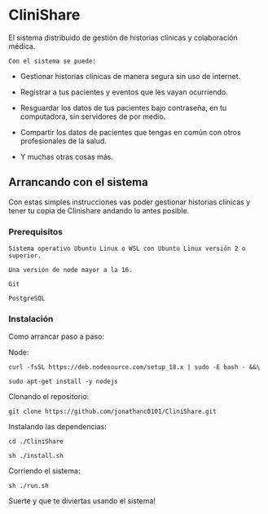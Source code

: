 # CliniShare

El sistema distribuido de gestión de historias clínicas y colaboración médica.

    Con el sistema se puede:
*   Gestionar historias clínicas de manera segura sin uso de internet.

*   Registrar a tus pacientes y eventos que les vayan ocurriendo.

*   Resguardar los datos de tus pacientes bajo contraseña, en tu computadora, sin servidores de por medio.

*   Compartir los datos de pacientes que tengas en común con otros profesionales de la salud.

*   Y muchas otras cosas más.

## Arrancando con el sistema

Con estas simples instrucciones vas poder gestionar historias clínicas y tener tu copia de Clinishare andando lo antes posible.


### Prerequisitos

```
Sistema operativo Ubuntu Linux o WSL con Ubuntu Linux versión 2 o superior.

Una versión de node mayor a la 16.

Git

PostgreSQL
```

### Instalación

Como arrancar paso a paso:

Node:

```
curl -fsSL https://deb.nodesource.com/setup_18.x | sudo -E bash - &&\

sudo apt-get install -y nodejs
```

Clonando el repositorio:

```
git clone https://github.com/jonathanc0101/CliniShare.git
```

Instalando las dependencias:

```
cd ./CliniShare

sh ./install.sh
```

Corriendo el sistema:
```
sh ./run.sh
```





Suerte y que te diviertas usando el sistema!